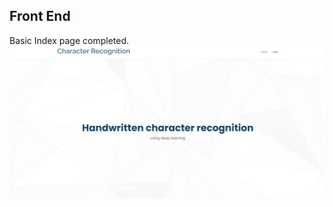 ## Front End
Basic Index page completed. 
![Home Page](https://github.com/YannMusz/Handwritten_character_recognition/blob/Yann/Screenshots/Capture123.JPG)
